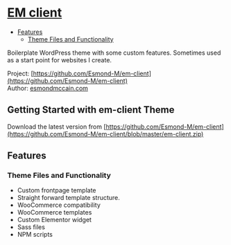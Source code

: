 # [EM client](https://github.com/Esmond-M/em-client)

* [Features](#features)
    + [Theme Files and Functionality](#theme-files-and-functionality)

Boilerplate WordPress theme with some custom features. Sometimes used as a start point for websites I create. 

Project: [https://github.com/Esmond-M/em-client](https://github.com/Esmond-M/em-client)<br>
Author: [esmondmccain.com](https://esmondmccain.com/)

## Getting Started with em-client Theme

Download the latest version from [https://github.com/Esmond-M/em-client](https://github.com/Esmond-M/em-client/blob/master/em-client.zip)

## Features

### Theme Files and Functionality
* Custom frontpage template
* Straight forward template structure. 
* WooCommerce compatibility
* WooCommerce templates
* Custom Elementor widget
* Sass files
* NPM scripts